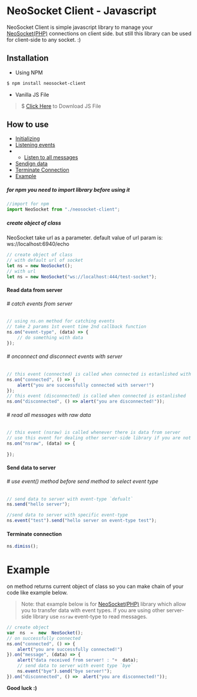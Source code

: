 
# NeoSocket Client - Javascript

NeoSocket Client is simple javascript library to manage your [NeoSocket(PHP)](#x) connections on client side. but still this library can be used for client-side to any socket. :)

## Installation

  - Using NPM
 
```sh
$ npm install neosocket-client
```
  - Vanilla JS File

> $ [Click Here](#s) to Download JS File

## How to use
  - [Initializing](#create-object-of-class)
  - [Listening events](#read-data-from-server)
  -  - [Listen to all messages](#read-all-messages-with-raw-data)
  - [Sendign data](#send-data-to-server)
  - [Terminate Connection](#terminate-connection)
  - [Example](#example)

##### for npm you need to import library before using it
```js
//import for npm
import NeoSocket from "./neosocket-client";
```

##### create object of class
NeoSocket take url as a parameter.
default value of url param is: ws://localhost:6940/echo
```js
// create object of class 
// with default url of socket
let ns = new NeoSocket();
// with url
let ns = new NeoSocket("ws://localhost:444/test-socket");
```

#### Read data from server
###### # catch events from server
```js
// using ns.on method for catching events
// take 2 params 1st event time 2nd callback function
ns.on("event-type", (data) => {
    // do something with data
});
```

###### # onconnect and disconnect events with server
```js
// this event (connected) is called when connected is estanlished with server
ns.on("connected", () => {
    alert("you are successfully connected with server!")
});
// this event (disconnected) is called when connected is estanlished
ns.on("disconnected", () => alert("you are disconnected!"));
```

###### # read all messages with raw data
```js
// this event (nsraw) is called whenever there is data from server
// use this event for dealing other server-side library if you are not using neosocket(PHP) library
ns.on("nsraw", (data) => {
    
});
```

#### Send data to server
###### # use event() method before send method to select event type
```js
// send data to server with event-type `defualt`
ns.send("hello server");

//send data to server with specific event-type
ns.event("test").send("hello server on event-type test");
```

####  Terminate connection
```js
ns.dimiss();
```

# Example
on method returns current object of class so you can make chain of your code like example below.

> Note: that example below is for [NeoSocket(PHP)](#x) library which allow you to transfer data with event types. if you are using other server-side library use `nsraw` event-type to read messages.
```js
// create object
var  ns  =  new  NeoSocket();
// on successfully connected
ns.on("connected", () => {
	alert("you are successfully connected!")
}).on("message", (data) => {
	alert("data received from server! : "+  data);
	// send data to server with event type `bye`
	ns.event("bye").send("bye server!");
}).on("disconnected", () =>  alert("you are disconnected!"));
```

**Good luck :)**